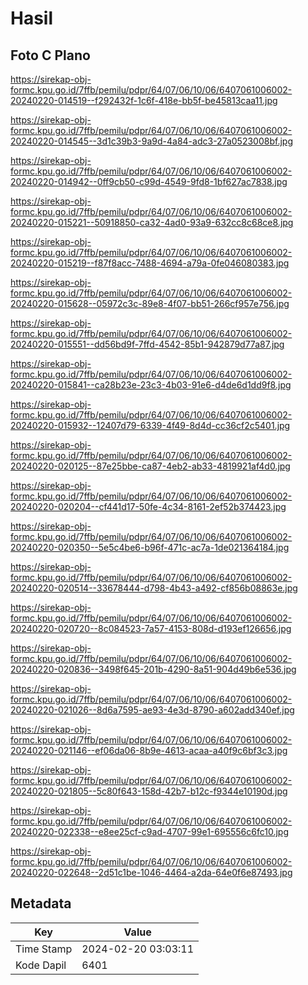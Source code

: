 # Hasil

## Foto C Plano

https://sirekap-obj-formc.kpu.go.id/7ffb/pemilu/pdpr/64/07/06/10/06/6407061006002-20240220-014519--f292432f-1c6f-418e-bb5f-be45813caa11.jpg

https://sirekap-obj-formc.kpu.go.id/7ffb/pemilu/pdpr/64/07/06/10/06/6407061006002-20240220-014545--3d1c39b3-9a9d-4a84-adc3-27a0523008bf.jpg

https://sirekap-obj-formc.kpu.go.id/7ffb/pemilu/pdpr/64/07/06/10/06/6407061006002-20240220-014942--0ff9cb50-c99d-4549-9fd8-1bf627ac7838.jpg

https://sirekap-obj-formc.kpu.go.id/7ffb/pemilu/pdpr/64/07/06/10/06/6407061006002-20240220-015221--50918850-ca32-4ad0-93a9-632cc8c68ce8.jpg

https://sirekap-obj-formc.kpu.go.id/7ffb/pemilu/pdpr/64/07/06/10/06/6407061006002-20240220-015219--f87f8acc-7488-4694-a79a-0fe046080383.jpg

https://sirekap-obj-formc.kpu.go.id/7ffb/pemilu/pdpr/64/07/06/10/06/6407061006002-20240220-015628--05972c3c-89e8-4f07-bb51-266cf957e756.jpg

https://sirekap-obj-formc.kpu.go.id/7ffb/pemilu/pdpr/64/07/06/10/06/6407061006002-20240220-015551--dd56bd9f-7ffd-4542-85b1-942879d77a87.jpg

https://sirekap-obj-formc.kpu.go.id/7ffb/pemilu/pdpr/64/07/06/10/06/6407061006002-20240220-015841--ca28b23e-23c3-4b03-91e6-d4de6d1dd9f8.jpg

https://sirekap-obj-formc.kpu.go.id/7ffb/pemilu/pdpr/64/07/06/10/06/6407061006002-20240220-015932--12407d79-6339-4f49-8d4d-cc36cf2c5401.jpg

https://sirekap-obj-formc.kpu.go.id/7ffb/pemilu/pdpr/64/07/06/10/06/6407061006002-20240220-020125--87e25bbe-ca87-4eb2-ab33-4819921af4d0.jpg

https://sirekap-obj-formc.kpu.go.id/7ffb/pemilu/pdpr/64/07/06/10/06/6407061006002-20240220-020204--cf441d17-50fe-4c34-8161-2ef52b374423.jpg

https://sirekap-obj-formc.kpu.go.id/7ffb/pemilu/pdpr/64/07/06/10/06/6407061006002-20240220-020350--5e5c4be6-b96f-471c-ac7a-1de021364184.jpg

https://sirekap-obj-formc.kpu.go.id/7ffb/pemilu/pdpr/64/07/06/10/06/6407061006002-20240220-020514--33678444-d798-4b43-a492-cf856b08863e.jpg

https://sirekap-obj-formc.kpu.go.id/7ffb/pemilu/pdpr/64/07/06/10/06/6407061006002-20240220-020720--8c084523-7a57-4153-808d-d193ef126656.jpg

https://sirekap-obj-formc.kpu.go.id/7ffb/pemilu/pdpr/64/07/06/10/06/6407061006002-20240220-020836--3498f645-201b-4290-8a51-904d49b6e536.jpg

https://sirekap-obj-formc.kpu.go.id/7ffb/pemilu/pdpr/64/07/06/10/06/6407061006002-20240220-021026--8d6a7595-ae93-4e3d-8790-a602add340ef.jpg

https://sirekap-obj-formc.kpu.go.id/7ffb/pemilu/pdpr/64/07/06/10/06/6407061006002-20240220-021146--ef06da06-8b9e-4613-acaa-a40f9c6bf3c3.jpg

https://sirekap-obj-formc.kpu.go.id/7ffb/pemilu/pdpr/64/07/06/10/06/6407061006002-20240220-021805--5c80f643-158d-42b7-b12c-f9344e10190d.jpg

https://sirekap-obj-formc.kpu.go.id/7ffb/pemilu/pdpr/64/07/06/10/06/6407061006002-20240220-022338--e8ee25cf-c9ad-4707-99e1-695556c6fc10.jpg

https://sirekap-obj-formc.kpu.go.id/7ffb/pemilu/pdpr/64/07/06/10/06/6407061006002-20240220-022648--2d51c1be-1046-4464-a2da-64e0f6e87493.jpg


## Metadata

| Key        | Value               |
| ---------- | ------------------- |
| Time Stamp | 2024-02-20 03:03:11 |
| Kode Dapil | 6401                |



